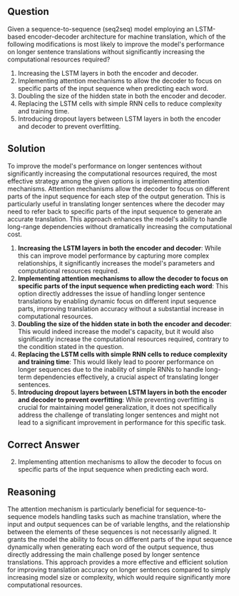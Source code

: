 ## Question
Given a sequence-to-sequence (seq2seq) model employing an LSTM-based encoder-decoder architecture for machine translation, which of the following modifications is most likely to improve the model's performance on longer sentence translations without significantly increasing the computational resources required?

1. Increasing the LSTM layers in both the encoder and decoder.
2. Implementing attention mechanisms to allow the decoder to focus on specific parts of the input sequence when predicting each word.
3. Doubling the size of the hidden state in both the encoder and decoder.
4. Replacing the LSTM cells with simple RNN cells to reduce complexity and training time.
5. Introducing dropout layers between LSTM layers in both the encoder and decoder to prevent overfitting.

## Solution

To improve the model's performance on longer sentences without significantly increasing the computational resources required, the most effective strategy among the given options is implementing attention mechanisms. Attention mechanisms allow the decoder to focus on different parts of the input sequence for each step of the output generation. This is particularly useful in translating longer sentences where the decoder may need to refer back to specific parts of the input sequence to generate an accurate translation. This approach enhances the model's ability to handle long-range dependencies without dramatically increasing the computational cost.

1. **Increasing the LSTM layers in both the encoder and decoder**: While this can improve model performance by capturing more complex relationships, it significantly increases the model's parameters and computational resources required.
2. **Implementing attention mechanisms to allow the decoder to focus on specific parts of the input sequence when predicting each word**: This option directly addresses the issue of handling longer sentence translations by enabling dynamic focus on different input sequence parts, improving translation accuracy without a substantial increase in computational resources.
3. **Doubling the size of the hidden state in both the encoder and decoder**: This would indeed increase the model's capacity, but it would also significantly increase the computational resources required, contrary to the condition stated in the question.
4. **Replacing the LSTM cells with simple RNN cells to reduce complexity and training time**: This would likely lead to poorer performance on longer sequences due to the inability of simple RNNs to handle long-term dependencies effectively, a crucial aspect of translating longer sentences.
5. **Introducing dropout layers between LSTM layers in both the encoder and decoder to prevent overfitting**: While preventing overfitting is crucial for maintaining model generalization, it does not specifically address the challenge of translating longer sentences and might not lead to a significant improvement in performance for this specific task.

## Correct Answer

2. Implementing attention mechanisms to allow the decoder to focus on specific parts of the input sequence when predicting each word.

## Reasoning

The attention mechanism is particularly beneficial for sequence-to-sequence models handling tasks such as machine translation, where the input and output sequences can be of variable lengths, and the relationship between the elements of these sequences is not necessarily aligned. It grants the model the ability to focus on different parts of the input sequence dynamically when generating each word of the output sequence, thus directly addressing the main challenge posed by longer sentence translations. This approach provides a more effective and efficient solution for improving translation accuracy on longer sentences compared to simply increasing model size or complexity, which would require significantly more computational resources.